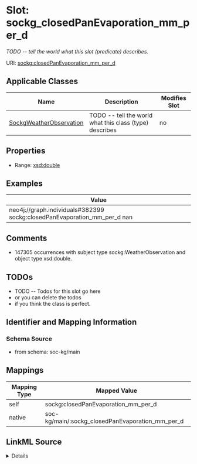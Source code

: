 

# Slot: sockg_closedPanEvaporation_mm_per_d


_TODO -- tell the world what this slot (predicate) describes._





URI: [sockg:closedPanEvaporation_mm_per_d](http://www.semanticweb.org/sockg/ontologies/2024/0/soil-carbon-ontology/closedPanEvaporation_mm_per_d)



<!-- no inheritance hierarchy -->





## Applicable Classes

| Name | Description | Modifies Slot |
| --- | --- | --- |
| [SockgWeatherObservation](../classes/SockgWeatherObservation.md) | TODO -- tell the world what this class (type) describes |  no  |







## Properties

* Range: [xsd:double](http://www.w3.org/2001/XMLSchema#double)






## Examples

| Value |
| --- |
| neo4j://graph.individuals#382399 sockg:closedPanEvaporation_mm_per_d nan |

## Comments

* 147305 occurrences with subject type sockg:WeatherObservation and object type xsd:double.

## TODOs

* TODO -- Todos for this slot go here
* or you can delete the todos
* if you think the class is perfect.

## Identifier and Mapping Information







### Schema Source


* from schema: soc-kg/main




## Mappings

| Mapping Type | Mapped Value |
| ---  | ---  |
| self | sockg:closedPanEvaporation_mm_per_d |
| native | soc-kg/main/:sockg_closedPanEvaporation_mm_per_d |




## LinkML Source

<details>
```yaml
name: sockg_closedPanEvaporation_mm_per_d
description: TODO -- tell the world what this slot (predicate) describes.
todos:
- TODO -- Todos for this slot go here
- or you can delete the todos
- if you think the class is perfect.
comments:
- 147305 occurrences with subject type sockg:WeatherObservation and object type xsd:double.
examples:
- value: neo4j://graph.individuals#382399 sockg:closedPanEvaporation_mm_per_d nan
from_schema: soc-kg/main
rank: 1000
slot_uri: sockg:closedPanEvaporation_mm_per_d
alias: sockg_closedPanEvaporation_mm_per_d
domain_of:
- sockg_WeatherObservation
range: double

```
</details>